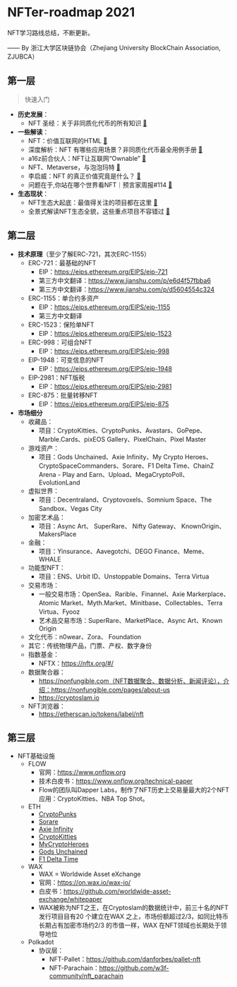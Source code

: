 # NFTer-roadmap 2021

NFT学习路线总结，不断更新。

—— By 浙江大学区块链协会（Zhejiang University BlockChain Association, ZJUBCA）

## 第一层

> 快速入门

+ **历史发展**：
  + NFT 圣经：关于非同质化代币的所有知识 [🔗](https://mp.weixin.qq.com/s/Lr-q6cgfcnWzbVqDDjMebQ)
+ **一些解读**：
  + NFT：价值互联网的HTML [🔗 ](https://mp.weixin.qq.com/s/m8TOUNQypFTJdlK7af6knA)
  + 深度解析：NFT 有哪些应用场景？非同质化代币最全用例手册 [🔗](https://mp.weixin.qq.com/s/taJs6WYFNY6vVAl0w8HkPg)
  + a16z前合伙人：NFT让互联网“Ownable” [🔗](https://mp.weixin.qq.com/s/Zukwh08lYzh-2Ai8jXPP6g)
  + NFT、Metaverse，与泡泡玛特 [🔗](https://m.theblockbeats.com/news/23129)
  + 李启威：NFT 的真正价值究竟是什么？ [🔗](https://www.chainnews.com/articles/576303926328.htm)
  + 问题在于,你站在哪个世界看NFT｜预言家周报#114 [🔗](https://mp.weixin.qq.com/s/y7GvQeB46zqE-dVitVpMYw)
+ **生态现状**：
  + NFT生态大起底：最值得关注的项目都在这里 [🔗](https://m.theblockbeats.com/news/22526)
  + 全景式解读NFT生态全貌，这些重点项目不容错过 [🔗](https://mp.weixin.qq.com/s/r4oxyGw6eB7WdibMNcaOgA)

## 第二层

+ **技术原理**（至少了解ERC-721，其次ERC-1155）
  + ERC-721：最基础的NFT
    + EIP：https://eips.ethereum.org/EIPS/eip-721
    + 第三方中文翻译：https://www.jianshu.com/p/e6d4f57fbba6
    + 第三方中文翻译：https://www.jianshu.com/p/d5604554c324
  + ERC-1155：单合约多资产
    + EIP：https://eips.ethereum.org/EIPS/eip-1155
    + 第三方中文翻译
  + ERC-1523：保险单NFT
    + EIP：https://eips.ethereum.org/EIPS/eip-1523
  + ERC-998：可组合NFT
    + EIP：https://eips.ethereum.org/EIPS/eip-998
  + EIP-1948：可变信息的NFT
    + EIP：https://eips.ethereum.org/EIPS/eip-1948
  + EIP-2981：NFT版税
    + EIP：https://eips.ethereum.org/EIPS/eip-2981
  + ERC-875：批量转移NFT
    + EIP：https://eips.ethereum.org/EIPS/eip-875
+ **市场细分**
  + 收藏品：
    + 项目：CryptoKitties、CryptoPunks、Avastars、GoPepe、Marble.Cards、pixEOS Gallery、PixelChain、Pixel Master
  + 游戏资产：
    + 项目：Gods Unchained、Axie Infinity、My Crypto Heroes、CryptoSpaceCommanders、Sorare、F1 Delta Time、ChainZ Arena - Play and Earn、Upload、MegaCryptoPoll、EvolutionLand
  + 虚拟世界：
    + 项目：Decentraland、Cryptovoxels、Somnium Space、The Sandbox、Vegas City
  + 加密艺术品：
    + 项目：Async Art、 SuperRare、 Nifty Gateway、 KnownOrigin、 MakersPlace
  + 金融：
    + 项目：Yinsurance、Aavegotchi、DEGO Finance、Meme、WHALE
  + 功能型NFT：
    + 项目：ENS、Urbit ID、Unstoppable Domains、Terra Virtua
  + 交易市场：
    + 一般交易市场：OpenSea、Rarible、Finannel、Axie Markerplace、Atomic Market、Myth.Market、Minitbase、Collectables、Terra Virtua、Fyooz
    + 艺术品交易市场：SuperRare、MarketPlace、Async Art、Known Origin
  + 文化代币：n0wear、Zora、 Foundation
  + 其它：传统物理产品，门票、产权、数字身份
  + 指数基金：
    + NFTX：https://nftx.org/#/
  + 数据聚合器：
    + https://nonfungible.com（NFT数据聚合、数据分析、新闻评论），介绍：https://nonfungible.com/pages/about-us
    + https://cryptoslam.io
  + NFT浏览器：
    + https://etherscan.io/tokens/label/nft

## 第三层

+ NFT基础设施
  + FLOW
    + 官网：https://www.onflow.org
    + 技术白皮书：https://www.onflow.org/technical-paper
    + Flow的团队叫Dapper Labs，制作了NFT历史上交易量最大的2个NFT应用：CryptoKitties、NBA Top Shot。
  + ETH
    + [CryptoPunks](https://cryptoslam.io/cryptopunks)
    + [Sorare](https://cryptoslam.io/sorare)
    + [Axie Infinity](https://cryptoslam.io/axie-infinity)
    + [CryptoKitties](https://www.cryptokitties.co)
    + [MyCryptoHeroes](https://cryptoslam.io/mycryptoheroes)
    + [Gods Unchained](https://godsunchained.com)
    + [F1 Delta Time](https://cryptoslam.io/f1-delta-time)
  + WAX
    + WAX = Worldwide Asset eXchange
    + 官网：https://on.wax.io/wax-io/
    + 白皮书：https://github.com/worldwide-asset-exchange/whitepaper
    + WAX被称为NFT之王，在Cryptoslam的数据统计中，前三十名的NFT 发行项目目有20 个建立在WAX 之上，市场份额超过2/3，如同比特币长期占有加密市场约2/3 的市值一样，WAX 在NFT领域也长期处于领导地位
  + Polkadot
    + 协议层：
      + NFT-Pallet：https://github.com/danforbes/pallet-nft
      + NFT-Parachain：https://github.com/w3f-community/nft_parachain